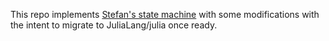 This repo implements [Stefan's state machine](https://discourse.julialang.org/t/suggestion-to-slightly-improve-julia-development/50916/82) with some modifications with the intent to migrate to JuliaLang/julia once ready.



